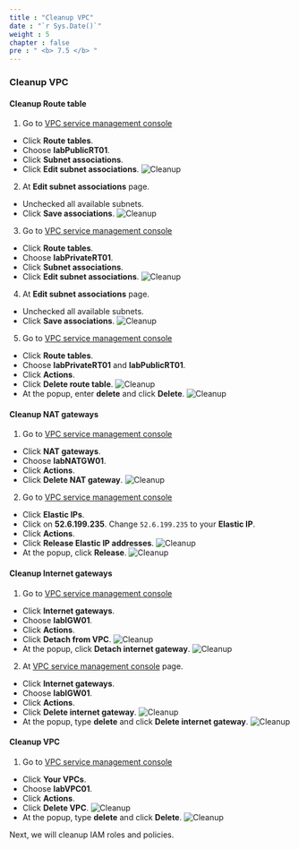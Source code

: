 ```yaml
---
title : "Cleanup VPC"
date : "`r Sys.Date()`"
weight : 5
chapter : false
pre : " <b> 7.5 </b> "
---
```


### Cleanup VPC
#### Cleanup Route table
1. Go to [VPC service management console](https://console.aws.amazon.com/vpc/home)
  - Click **Route tables**.
  - Choose **labPublicRT01**.
  - Click **Subnet associations**.
  - Click **Edit subnet associations**.
  ![Cleanup](/workshop.chaunguyen.site/7.cleanup/ws01-cleanup13.png)

2. At **Edit subnet associations** page.
  - Unchecked all available subnets.
  - Click **Save associations**.
  ![Cleanup](/workshop.chaunguyen.site/7.cleanup/ws01-cleanup14.png)

3. Go to [VPC service management console](https://console.aws.amazon.com/vpc/home)
  - Click **Route tables**.
  - Choose **labPrivateRT01**.
  - Click **Subnet associations**.
  - Click **Edit subnet associations**.
  ![Cleanup](/workshop.chaunguyen.site/7.cleanup/ws01-cleanup15.png)

4. At **Edit subnet associations** page.
  - Unchecked all available subnets.
  - Click **Save associations**.
  ![Cleanup](/workshop.chaunguyen.site/7.cleanup/ws01-cleanup14.png)

5. Go to [VPC service management console](https://console.aws.amazon.com/vpc/home)
  - Click **Route tables**.
  - Choose **labPrivateRT01** and **labPublicRT01**.
  - Click **Actions**.
  - Click **Delete route table**.
  ![Cleanup](/workshop.chaunguyen.site/7.cleanup/ws01-cleanup16.png)
  - At the popup, enter **delete** and click **Delete**.
  ![Cleanup](/workshop.chaunguyen.site/7.cleanup/ws01-cleanup17.png)

#### Cleanup NAT gateways
1. Go to [VPC service management console](https://console.aws.amazon.com/vpc/home)
  - Click **NAT gateways**.
  - Choose **labNATGW01**.
  - Click **Actions**.
  - Click **Delete NAT gateway**.
  ![Cleanup](/workshop.chaunguyen.site/7.cleanup/ws01-cleanup18.png)

2. Go to [VPC service management console](https://console.aws.amazon.com/vpc/home)
  - Click **Elastic IPs**.
  - Click on **52.6.199.235**. Change ``52.6.199.235`` to your **Elastic IP**.
  - Click **Actions**.
  - Click **Release Elastic IP addresses**.
  ![Cleanup](/workshop.chaunguyen.site/7.cleanup/ws01-cleanup19.png)
  - At the popup, click **Release**.
  ![Cleanup](/workshop.chaunguyen.site/7.cleanup/ws01-cleanup20.png)

#### Cleanup Internet gateways
1. Go to [VPC service management console](https://console.aws.amazon.com/vpc/home)
  - Click **Internet gateways**.
  - Choose **labIGW01**.
  - Click **Actions**.
  - Click **Detach from VPC**.
  ![Cleanup](/workshop.chaunguyen.site/7.cleanup/ws01-cleanup21.png)
  - At the popup, click **Detach internet gateway**.
  ![Cleanup](/workshop.chaunguyen.site/7.cleanup/ws01-cleanup22.png)

2. At [VPC service management console](https://console.aws.amazon.com/vpc/home) page.
  - Click **Internet gateways**.
  - Choose **labIGW01**.
  - Click **Actions**.
  - Click **Delete internet gateway**.
  ![Cleanup](/workshop.chaunguyen.site/7.cleanup/ws01-cleanup23.png)
  - At the popup, type **delete** and click **Delete internet gateway**.
  ![Cleanup](/workshop.chaunguyen.site/7.cleanup/ws01-cleanup24.png)

#### Cleanup VPC
1. Go to [VPC service management console](https://console.aws.amazon.com/vpc/home)
  - Click **Your VPCs**.
  - Choose **labVPC01**.
  - Click **Actions**.
  - Click **Delete VPC**.
  ![Cleanup](/workshop.chaunguyen.site/7.cleanup/ws01-cleanup27.png)
  - At the popup, type **delete** and click **Delete**.
  ![Cleanup](/workshop.chaunguyen.site/7.cleanup/ws01-cleanup28.png)

Next, we will cleanup IAM roles and policies.
